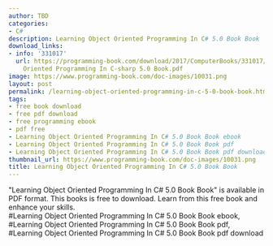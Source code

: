 ```yaml
---
author: TBD
categories:
- C#
description: Learning Object Oriented Programming In C# 5.0 Book Book
download_links:
- info: '331017'
  url: https://programming-book.com/download/2017/ComputerBooks/331017/Learning Object
    Oriented Programming In C-sharp 5.0 Book.pdf
image: https://www.programming-book.com/doc-images/10031.png
layout: post
permalink: /learning-object-oriented-programming-in-c-5-0-book-book.html
tags:
- free book download
- free pdf download
- free programming ebook
- pdf free
- Learning Object Oriented Programming In C# 5.0 Book Book ebook
- Learning Object Oriented Programming In C# 5.0 Book Book pdf
- Learning Object Oriented Programming In C# 5.0 Book Book pdf download
thumbnail_url: https://www.programming-book.com/doc-images/10031.png
title: Learning Object Oriented Programming In C# 5.0 Book Book
---
```


 
<div class="item-desc text-justify">
  "Learning Object Oriented Programming In C# 5.0 Book Book" is available in PDF format. This books is free to download. Learn from this free book and enhance your skills.
  <br>
  #Learning Object Oriented Programming In C# 5.0 Book Book ebook, #Learning Object Oriented Programming In C# 5.0 Book Book pdf, #Learning Object Oriented Programming In C# 5.0 Book Book pdf download
</div>
